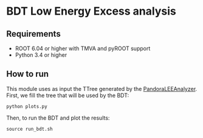 # BDT Low Energy Excess analysis

## Requirements

- ROOT 6.04 or higher with TMVA and pyROOT support
- Python 3.4 or higher

## How to run

This module uses as input the TTree generated by the [PandoraLEEAnalyzer](https://github.com/soleti/1e1pFilter/tree/master/pandoraElectronFilter). 
First, we fill the tree that will be used by the BDT:

```python plots.py```

Then, to run the BDT and plot the results:

```source run_bdt.sh```
